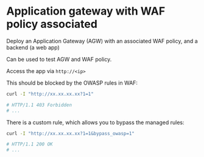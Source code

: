 # Application gateway with WAF policy associated

Deploy an Application Gateway (AGW) with an associated WAF policy, and a backend (a web app)

Can be used to test AGW and WAF policy.

Access the app via `http://<ip>`

This should be blocked by the OWASP rules in WAF:

```sh
curl -I "http://xx.xx.xx.xx?1=1"

# HTTP/1.1 403 Forbidden
# ...
```

There is a custom rule, which allows you to bypass the managed rules:

```sh
curl -I "http://xx.xx.xx.xx?1=1&bypass_owasp=1"

# HTTP/1.1 200 OK
# ...
```